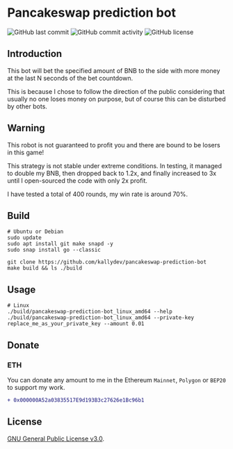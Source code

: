 # Pancakeswap prediction bot

![GitHub last commit](https://img.shields.io/github/last-commit/kallydev/pancakeswap-prediction-bot?style=flat-square)
![GitHub commit activity](https://img.shields.io/github/commit-activity/m/kallydev/pancakeswap-prediction-bot?style=flat-square)
![GitHub license](https://img.shields.io/github/license/kallydev/pancakeswap-prediction-bot?style=flat-square)

## Introduction

This bot will bet the specified amount of BNB to the side with more money at the last N seconds of the bet countdown.

This is because I chose to follow the direction of the public considering that usually no one loses money on purpose, but of course this can be disturbed by other bots.

## Warning

This robot is not guaranteed to profit you and there are bound to be losers in this game!

This strategy is not stable under extreme conditions. In testing, it managed to double my BNB, then dropped back to 1.2x, and finally increased to 3x until I open-sourced the code with only 2x profit.

I have tested a total of 400 rounds, my win rate is around 70%.

## Build

```shell
# Ubuntu or Debian
sudo update
sudo apt install git make snapd -y
sudo snap install go --classic

git clone https://github.com/kallydev/pancakeswap-prediction-bot
make build && ls ./build
```

## Usage

```shell
# Linux
./build/pancakeswap-prediction-bot_linux_amd64 --help
./build/pancakeswap-prediction-bot_linux_amd64 --private-key replace_me_as_your_private_key --amount 0.01
```

## Donate

### ETH

You can donate any amount to me in the Ethereum `Mainnet`, `Polygon` or `BEP20` to support my work.

```diff
+ 0x000000A52a03835517E9d193B3c27626e1Bc96b1
```

## License

[GNU General Public License v3.0](LICENSE).
